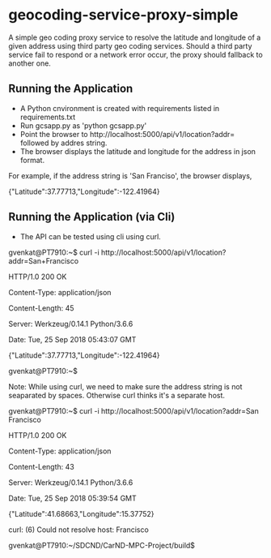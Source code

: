 # geocoding-service-proxy-simple

A simple geo coding proxy service to resolve the latitude and longitude of a given address using third party geo coding services. Should a third party service fail to respond or a network error occur, the proxy should fallback to another one.

## Running the Application

* A Python cnvironment is created with requirements listed in requirements.txt 
* Run gcsapp.py as 'python gcsapp.py'
* Point the browser to http://localhost:5000/api/v1/location?addr= followed by addres string.
* The browser displays the latitude and longitude for the address in json format.

For example, if the address string is 'San Franciso', the browser displays, 

{"Latitude":37.77713,"Longitude":-122.41964} 

## Running the Application (via Cli)

* The API can be tested using cli using curl.

gvenkat@PT7910:~$ curl -i http://localhost:5000/api/v1/location?addr=San+Francisco

HTTP/1.0 200 OK

Content-Type: application/json

Content-Length: 45

Server: Werkzeug/0.14.1 Python/3.6.6

Date: Tue, 25 Sep 2018 05:43:07 GMT


{"Latitude":37.77713,"Longitude":-122.41964}

gvenkat@PT7910:~$ 


Note: While using curl, we need to make sure the address string is not seaparated by spaces. Otherwise curl thinks it's a separate host.


gvenkat@PT7910:~$ curl -i http://localhost:5000/api/v1/location?addr=San Francisco

HTTP/1.0 200 OK

Content-Type: application/json

Content-Length: 43

Server: Werkzeug/0.14.1 Python/3.6.6

Date: Tue, 25 Sep 2018 05:39:54 GMT


{"Latitude":41.68663,"Longitude":15.37752}

curl: (6) Could not resolve host: Francisco

gvenkat@PT7910:~/SDCND/CarND-MPC-Project/build$


